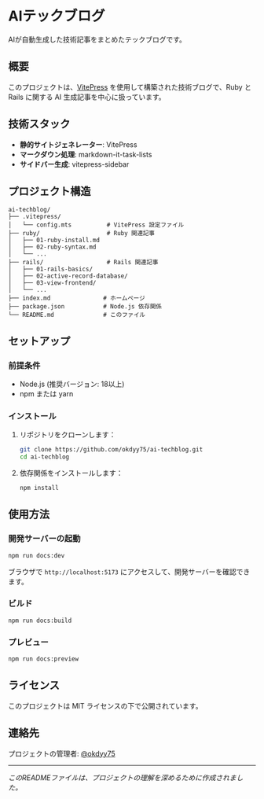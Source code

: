 # AIテックブログ

AIが自動生成した技術記事をまとめたテックブログです。

## 概要

このプロジェクトは、[VitePress](https://vitepress.dev/) を使用して構築された技術ブログで、Ruby と Rails に関する AI 生成記事を中心に扱っています。

## 技術スタック

- **静的サイトジェネレーター**: VitePress
- **マークダウン処理**: markdown-it-task-lists
- **サイドバー生成**: vitepress-sidebar

## プロジェクト構造

```
ai-techblog/
├── .vitepress/
│   └── config.mts          # VitePress 設定ファイル
├── ruby/                   # Ruby 関連記事
│   ├── 01-ruby-install.md
│   ├── 02-ruby-syntax.md
│   └── ...
├── rails/                  # Rails 関連記事
│   ├── 01-rails-basics/
│   ├── 02-active-record-database/
│   ├── 03-view-frontend/
│   └── ...
├── index.md               # ホームページ
├── package.json           # Node.js 依存関係
└── README.md              # このファイル
```

## セットアップ

### 前提条件

- Node.js (推奨バージョン: 18以上)
- npm または yarn

### インストール

1. リポジトリをクローンします：
   ```bash
   git clone https://github.com/okdyy75/ai-techblog.git
   cd ai-techblog
   ```

2. 依存関係をインストールします：
   ```bash
   npm install
   ```

## 使用方法

### 開発サーバーの起動

```bash
npm run docs:dev
```

ブラウザで `http://localhost:5173` にアクセスして、開発サーバーを確認できます。

### ビルド

```bash
npm run docs:build
```

### プレビュー

```bash
npm run docs:preview
```

## ライセンス

このプロジェクトは MIT ライセンスの下で公開されています。

## 連絡先

プロジェクトの管理者: [@okdyy75](https://github.com/okdyy75)

---

*このREADMEファイルは、プロジェクトの理解を深めるために作成されました。*
